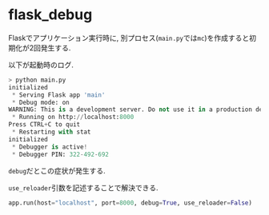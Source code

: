 # flask_debug
Flaskでアプリケーション実行時に, 別プロセス(`main.py`では`mc`)を作成すると初期化が2回発生する.

以下が起動時のログ.

```python
> python main.py
initialized
 * Serving Flask app 'main'
 * Debug mode: on
WARNING: This is a development server. Do not use it in a production deployment. Use a production WSGI server instead.
 * Running on http://localhost:8000
Press CTRL+C to quit
 * Restarting with stat
initialized
 * Debugger is active!
 * Debugger PIN: 322-492-692
```

`debug`だとこの症状が発生する.

`use_reloader`引数を記述することで解決できる.

```python
app.run(host="localhost", port=8000, debug=True, use_reloader=False)
```
